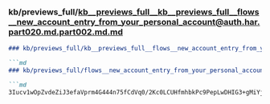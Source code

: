 ### kb/previews_full/kb__previews_full__kb__previews_full__flows__new_account_entry_from_your_personal_account@auth.har.part020.md.part002.md.md

```md
### kb/previews_full/kb__previews_full__flows__new_account_entry_from_your_personal_account@auth.har.part020.md.part002.md

```md
### kb/previews_full/flows__new_account_entry_from_your_personal_account@auth.har.part020.md (part 002)

```md
3Iucv1wOpZvdeZiJ3efaVprm4G444n75fCdVq0/2Kc0LCUHfmhbkPc9PepLwDHIG3+gMiYje6E2P7+/uBYO
```

```

```

```
